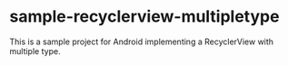 # sample-recyclerview-multipletype
This is a sample project for Android implementing a RecyclerView with multiple type.
